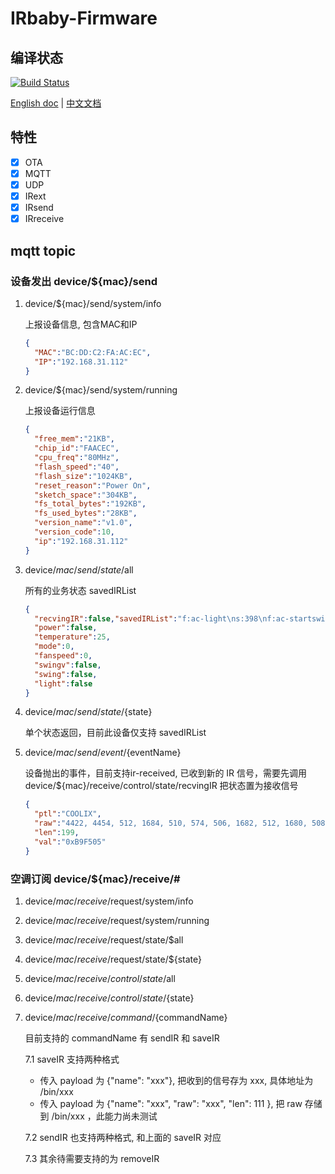 # IRbaby-Firmware

## 编译状态
[![Build Status](https://www.travis-ci.org/Caffreyfans/IRbaby-firmware.svg?branch=master)](https://www.travis-ci.org/Caffreyfans/IRbaby-firmware)

[English doc](README.md) | [中文文档](README_zh.md)

## 特性
- [x] OTA
- [x] MQTT
- [x] UDP
- [x] IRext
- [x] IRsend
- [x] IRreceive

## mqtt topic

### 设备发出 device/${mac}/send
1. device/${mac}/send/system/info

   上报设备信息, 包含MAC和IP
    ```json
    {
      "MAC":"BC:DD:C2:FA:AC:EC",
      "IP":"192.168.31.112"
    }
    ```

2. device/${mac}/send/system/running

    上报设备运行信息
    ```json
    {
      "free_mem":"21KB",
      "chip_id":"FAACEC",
      "cpu_freq":"80MHz",
      "flash_speed":"40",
      "flash_size":"1024KB",
      "reset_reason":"Power On",
      "sketch_space":"304KB",
      "fs_total_bytes":"192KB",
      "fs_used_bytes":"28KB",
      "version_name":"v1.0",
      "version_code":10,
      "ip":"192.168.31.112"
    }
    ```

3. device/${mac}/send/state/$all

    所有的业务状态 savedIRList
    ```json
    {
      "recvingIR":false,"savedIRList":"f:ac-light\ns:398\nf:ac-startswingv\ns:398\nf:ac-stopswingv\ns:398\n", // savedIRList 是所有的已保存的IR信号, f为filename名字, s为size
      "power":false,
      "temperature":25,
      "mode":0,
      "fanspeed":0,
      "swingv":false,
      "swing":false,
      "light":false
    }
    ```

4. device/${mac}/send/state/${state}

    单个状态返回，目前此设备仅支持 savedIRList

5. device/${mac}/send/event/${eventName}

    设备抛出的事件，目前支持ir-received, 已收到新的 IR 信号，需要先调用 device/${mac}/receive/control/state/recvingIR 把状态置为接收信号
    ```json
    {
      "ptl":"COOLIX",
      "raw":"4422, 4454, 512, 1684, 510, 574, 506, 1682, 512, 1680, 508, 1682, 510, 554, 528, 572, 510, 1682, 510, 576, 508, 1680, 512, 570, 512, 572, 510, 570, 512, 1684, 506, 1682, 512, 570, 512, 1684, 508, 1682, 512, 1680, 510, 1664, 528, 574, 506, 1682, 510, 574, 508, 1682, 510, 572, 510, 572, 510, 570, 512, 572, 510, 1684, 506, 572, 510, 1684, 510, 574, 506, 572, 510, 574, 510, 572, 510, 570, 514, 570, 512, 1680, 512, 576, 506, 1682, 510, 1680, 512, 1678, 514, 1680, 510, 1682, 512, 1682, 510, 570, 512, 1680, 510, 574, 510, 5274, 4422, 4456, 510, 1680, 512, 568, 512, 1682, 510, 1680, 510, 1682, 510, 570, 510, 576, 508, 1680, 512, 570, 512, 1664, 526, 556, 528, 572, 510, 572, 510, 1686, 506, 1682, 510, 574, 508, 1682, 510, 1680, 514, 1680, 510, 1680, 512, 572, 510, 1682, 510, 576, 506, 1682, 510, 574, 510, 570, 512, 572, 512, 570, 510, 1682, 510, 574, 508, 1684, 510, 572, 512, 570, 514, 568, 512, 574, 508, 572, 510, 574, 506, 1686, 508, 574, 508, 1682, 510, 1682, 510, 1664, 526, 1680, 512, 1684, 508, 1680, 510, 574, 508, 1682, 510, 570, 514",
      "len":199,
      "val":"0xB9F505"
    }
    ```

### 空调订阅 device/${mac}/receive/#
1. device/${mac}/receive/$request/system/info
2. device/${mac}/receive/$request/system/running
3. device/${mac}/receive/$request/state/$all
4. device/${mac}/receive/$request/state/${state}

5. device/${mac}/receive/control/state/$all
6. device/${mac}/receive/control/state/${state}

7. device/${mac}/receive/command/${commandName}

    目前支持的 commandName 有 sendIR 和 saveIR

    7.1 saveIR 支持两种格式
    -  传入 payload 为 {"name": "xxx"}, 把收到的信号存为 xxx, 具体地址为 /bin/xxx
    - 传入 payload 为 {"name": "xxx", "raw": "xxx", "len": 111 }, 把 raw 存储到 /bin/xxx ，此能力尚未测试

    7.2 sendIR 也支持两种格式, 和上面的 saveIR 对应

    7.3 其余待需要支持的为 removeIR  